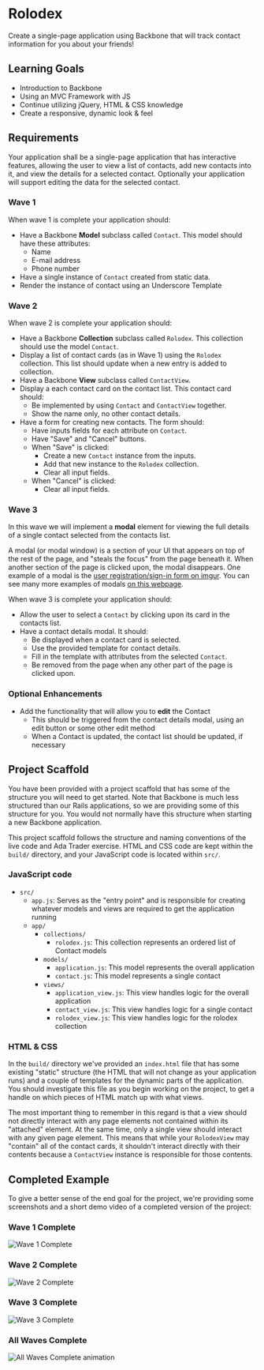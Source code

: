 # Rolodex
Create a single-page application using Backbone that will track contact information for you about your friends!

## Learning Goals
- Introduction to Backbone
- Using an MVC Framework with JS
- Continue utilizing jQuery, HTML & CSS knowledge
- Create a responsive, dynamic look & feel

## Requirements
Your application shall be a single-page application that has interactive features, allowing the user to view a list of contacts, add new contacts into it, and view the details for a selected contact. Optionally your application will support editing the data for the selected contact.

### Wave 1
When wave 1 is complete your application should:
- Have a Backbone **Model** subclass called `Contact`. This model should have these attributes:
  - Name
  - E-mail address
  - Phone number
- Have a single instance of `Contact` created from static data.
- Render the instance of contact using an Underscore Template

### Wave 2
When wave 2 is complete your application should:
- Have a Backbone **Collection** subclass called `Rolodex`. This collection should use the model `Contact`.
- Display a list of contact cards (as in Wave 1) using the `Rolodex` collection. This list should update when a new entry is added to collection.
- Have a Backbone **View** subclass called `ContactView`.
- Display a each contact card on the contact list. This contact card should:
  - Be implemented by using `Contact` and `ContactView` together.
  - Show the name only, no other contact details.
- Have a form for creating new contacts. The form should:
  - Have inputs fields for each attribute on `Contact`.
  - Have "Save" and "Cancel" buttons.
  - When "Save" is clicked:
    - Create a new `Contact` instance from the inputs.
    - Add that new instance to the `Rolodex` collection.
    - Clear all input fields.
  - When "Cancel" is clicked:
    - Clear all input fields.

### Wave 3
In this wave we will implement a **modal** element for viewing the full details of a single contact selected from the contacts list.

A modal (or modal window) is a section of your UI that appears on top of the rest of the page, and "steals the focus" from the page beneath it. When another section of the page is clicked upon, the modal disappears. One example of a modal is the [user registration/sign-in form on imgur](http://ui-patterns.com/patterns/modal-windows/examples/16841). You can see many more examples of modals [on this webpage](http://ui-patterns.com/patterns/modal-windows/examples).

When wave 3 is complete your application should:
- Allow the user to select a `Contact` by clicking upon its card in the contacts list.
- Have a contact details modal. It should:
  - Be displayed when a contact card is selected.
  - Use the provided template for contact details.
  - Fill in the template with attributes from the selected `Contact`.
  - Be removed from the page when any other part of the page is clicked upon.

### Optional Enhancements
- Add the functionality that will allow you to **edit** the Contact
  - This should be triggered from the contact details modal, using an edit button or some other edit method
  - When a Contact is updated, the contact list should be updated, if necessary

## Project Scaffold
You have been provided with a project scaffold that has some of the structure you will need to get started. Note that Backbone is much less structured than our Rails applications, so we are providing some of this structure for you. You would not normally have this structure when starting a new Backbone application.

This project scaffold follows the structure and naming conventions of the live code and Ada Trader exercise. HTML and CSS code are kept within the `build/` directory, and your JavaScript code is located within `src/`.

### JavaScript code
- `src/`
  - `app.js`: Serves as the "entry point" and is responsible for creating whatever models and views are required to get the application running
  - `app/`
    - `collections/`
      - `rolodex.js`: This collection represents an ordered list of Contact models
    - `models/`
      - `application.js`: This model represents the overall application
      - `contact.js`: This model represents a single contact
    - `views/`
      - `application_view.js`: This view handles logic for the overall application
      - `contact_view.js`: This view handles logic for a single contact
      - `rolodex_view.js`: This view handles logic for the rolodex collection

### HTML & CSS
In the `build/` directory we've provided an `index.html` file that has some existing "static" structure (the HTML that will not change as your application runs) and a couple of templates for the dynamic parts of the application. You should investigate this file as you begin working on the project, to get a handle on which pieces of HTML match up with what views.

The most important thing to remember in this regard is that a view should not directly interact with any page elements not contained within its "attached" element. At the same time, only a single view should interact with any given page element. This means that while your `RolodexView` may "contain" all of the contact cards, it shouldn't interact directly with their contents because a `ContactView` instance is responsible for those contents.

## Completed Example
To give a better sense of the end goal for the project, we're providing some screenshots and a short demo video of a completed version of the project:

### Wave 1 Complete
![Wave 1 Complete](http://i.imgur.com/8yYIHrX.png)

### Wave 2 Complete
![Wave 2 Complete](http://i.imgur.com/51FJAyN.png)

### Wave 3 Complete
![Wave 3 Complete](http://i.imgur.com/Ze3rP4A.png)

### All Waves Complete
![All Waves Complete animation](http://i.imgur.com/lpvoQme.gif)

